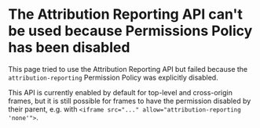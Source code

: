 # The Attribution Reporting API can't be used because Permissions Policy has been disabled

This page tried to use the Attribution Reporting API but failed because the
`attribution-reporting` Permission Policy was explicitly disabled.

This API is currently enabled by default for top-level and cross-origin frames,
but it is still possible for frames to have the permission disabled by their
parent, e.g. with `<iframe src="..." allow="attribution-reporting 'none'">`.
